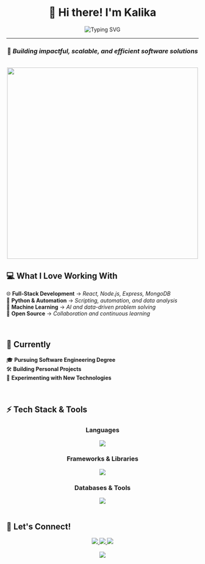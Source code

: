 <div align="center">

# 👋 Hi there! I'm Kalika

<img src="https://readme-typing-svg.herokuapp.com?font=Fira+Code&size=22&pause=1000&color=6366F1&center=true&vCenter=true&width=600&lines=Software+Engineering+Undergraduate;Full-Stack+Developer;Machine+Learning+Enthusiast;Open+Source+Contributor" alt="Typing SVG" />

</div>

---

<div align="center">

### 🚀 *Building impactful, scalable, and efficient software solutions* 

</div>

<br>

<div align="center">
  <img src="https://user-images.githubusercontent.com/74038190/225813708-98b745f2-7d22-48cf-9150-083f1b00d6c9.gif" width="500">
</div>

## 💻 What I Love Working With

<div align="left">

🌐 **Full-Stack Development** → *React, Node.js, Express, MongoDB*  
🐍 **Python & Automation** → *Scripting, automation, and data analysis*  
🤖 **Machine Learning** → *AI and data-driven problem solving*  
🌟 **Open Source** → *Collaboration and continuous learning*

</div>
<br>


## 🎯 Currently

<div align="left">

🎓 **Pursuing Software Engineering Degree**  
🛠️ **Building Personal Projects**  
🔬 **Experimenting with New Technologies**

</div>

<br>

## ⚡ Tech Stack & Tools

<div align="center">

### Languages
<img src="https://skillicons.dev/icons?i=java,python,javascript,html,css" />

### Frameworks & Libraries
<img src="https://skillicons.dev/icons?i=react,nodejs,expressjs" />

### Databases & Tools
<img src="https://skillicons.dev/icons?i=mongodb,git,github,vscode" />

</div>

<br>

## 🌟 Let's Connect!

<div align="center">

<a href="https://linkedin.com/in/kalika-jay">
  <img src="https://img.shields.io/badge/LinkedIn-0077B5?style=for-the-badge&logo=linkedin&logoColor=white" />
</a>
<a href="mailto:kalika.jay2004@gmail.com">
  <img src="https://img.shields.io/badge/Gmail-D14836?style=for-the-badge&logo=gmail&logoColor=white" />
</a>
<a href="https://github.com/Kalika-Jay">
  <img src="https://img.shields.io/badge/GitHub-100000?style=for-the-badge&logo=github&logoColor=white" />
</a>

</div>

<br>


</div>

<div align="center">
  <img src="https://capsule-render.vercel.app/api?type=waving&color=gradient&height=100&section=footer" />
</div>
